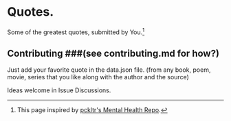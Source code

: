 # Quotes.
Some of the greatest quotes, submitted by You.[^1]

## Contributing ###(see contributing.md for how?)
Just add your favorite quote in the data.json file. (from any book, poem, movie, series that you like along with the author and the source)

Ideas welcome in Issue Discussions.

[^1]: This page inspired by [pckltr's Mental Health Repo](https://github.com/pckltr/mental-health).
